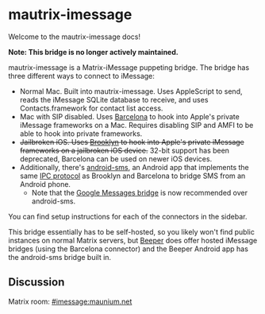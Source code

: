 # mautrix-imessage
Welcome to the mautrix-imessage docs!

**Note: This bridge is no longer actively maintained.**

mautrix-imessage is a Matrix-iMessage puppeting bridge. The bridge has three
different ways to connect to iMessage:

* Normal Mac. Built into mautrix-imessage. Uses AppleScript to send, reads the
  iMessage SQLite database to receive, and uses Contacts.framework for contact
  list access.
* Mac with SIP disabled. Uses [Barcelona] to hook into Apple's private iMessage
  frameworks on a Mac. Requires disabling SIP and AMFI to be able to hook into
  private frameworks.
* ~~Jailbroken iOS. Uses [Brooklyn] to hook into Apple's private iMessage
  frameworks on a jailbroken iOS device.~~ 32-bit support has been deprecated,
  Barcelona can be used on newer iOS devices.
* Additionally, there's [android-sms], an Android app that implements the same
  [IPC protocol] as Brooklyn and Barcelona to bridge SMS from an Android phone.
  * Note that the [Google Messages bridge](../gmessages/) is now recommended
    over android-sms.

You can find setup instructions for each of the connectors in the sidebar.

This bridge essentially has to be self-hosted, so you likely won't find public
instances on normal Matrix servers, but [Beeper](https://www.beeper.com) does
offer hosted iMessage bridges (using the Barcelona connector) and the Beeper
Android app has the android-sms bridge built in.

[Barcelona]: https://github.com/beeper/barcelona
[Brooklyn]: https://github.com/EthanRDoesMC/Brooklyn
[android-sms]: https://gitlab.com/beeper/android-sms
[IPC protocol]: https://github.com/mautrix/imessage/blob/master/imessage/ios/ipc.md

## Discussion
Matrix room: [#imessage:maunium.net](https://matrix.to/#/#imessage:maunium.net)
